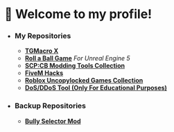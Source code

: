 # 👋 Welcome to my profile!

+ ### My Repositories
  + **[TGMacro X](https://github.com/WH0LEWHALE/TGMacro-X/)**
  +  **[Roll a Ball Game](https://github.com/Stathor/ue5-roll-a-ball-game)** *For Unreal Engine 5*
  + **[SCP:CB Modding Tools Collection](https://github.com/WH0LEWHALE/scp-mt-collection)**
  + **[FiveM Hacks](https://github.com/WH0LEWHALE/fivem-hacks)**
  + **[Roblox Uncopylocked Games Collection](https://github.com/WH0LEWHALE/roblox-uncopylocked-games)**
  + **[DoS/DDoS Tool (Only For Educational Purposes)](https://github.com/Stathor/ddos-tool)**
+ ### Backup Repositories 
  + **[Bully Selector Mod](https://github.com/Stathor/bully-selector-mod)**

